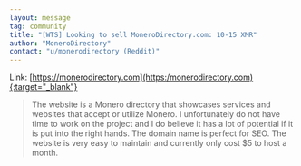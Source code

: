 ```yaml
---
layout: message
tag: community
title: "[WTS] Looking to sell MoneroDirectory.com: 10-15 XMR"
author: "MoneroDirectory"	
contact: "u/monerodirectory (Reddit)"
---
```


Link: [https://monerodirectory.com](https:/monerodirectory.com){:target="_blank"}

> The website is a Monero directory that showcases services and websites that accept or utilize Monero. I unfortunately do not have time to work on the project and I do believe it has a lot of potential if it is put into the right hands. The domain name is perfect for SEO. The website is very easy to maintain and currently only cost $5 to host a month.
